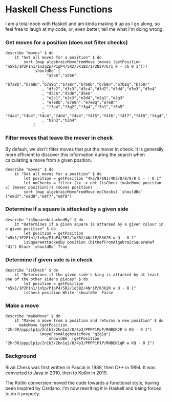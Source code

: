 # Haskell Chess Functions

I am a total noob with Haskell and am kinda making it up as I go along, so feel free to laugh at my code, or, even better, tell me what I'm
doing wrong.

### Get moves for a position (does not filter checks)

    describe "moves" $ do
        it "Get all moves for a position" $ do
            sort (map algebraicMoveFromMove (moves (getPosition "n5k1/1P2P1n1/1n2q2p/P1pP4/5R2/3K1B2/1r2N2P/6r1 w - c6 0 1")))
                `shouldBe` [
                      "a5a6","a5b6"
                    , "b7a8b","b7a8n","b7a8q","b7a8r","b7b8b","b7b8n","b7b8q","b7b8r"
                    , "d3c2","d3c3","d3c4","d3d2","d3d4","d3e3","d3e4"
                    , "d5c6","d5d6","d5e6"
                    , "e2c1","e2c3","e2d4","e2g1","e2g3"
                    , "e7e8b","e7e8n","e7e8q","e7e8r"
                    , "f3e4","f3g2","f3g4","f3h1","f3h5"
                    , "f4a4","f4b4","f4c4","f4d4","f4e4","f4f5","f4f6","f4f7","f4f8","f4g4","f4h4"
                    , "h2h3","h2h4"
                ]

### Filter moves that leave the mover in check

By default, we don't filter moves that put the mover in check. It is generally more efficient to discover this information during the search
when calculating a move from a given position.

    describe "moves" $ do
        it "Get all moves for a position" $ do
            let position = getPosition "4k3/8/6N1/4K3/8/8/8/8 b - - 0 1"
            let noChecks = filter (\x -> not (isCheck (makeMove position x) (mover position))) (moves position)
            sort (map algebraicMoveFromMove noChecks) `shouldBe` ["e8d7","e8d8","e8f7","e8f8"]

### Determine if a square is attacked by a given side

    describe "isSquareAttackedBy" $ do
        it "Determines if a given square is attacked by a given colour in a given position" $ do
            let position = getPosition "n5k1/1P2P1n1/1n5p/P1pP4/5R2/1q3B2/4Nr1P/R3K2R w Q - 0 1"
            isSquareAttackedBy position (bitRefFromAlgebraicSquareRef "d1") Black `shouldBe` True

### Determine if given side is in check

    describe "isCheck" $ do
        it "Determines if the given side's king is attacked by at least one of the other side's pieces" $ do
            let position = getPosition "n5k1/1P2P1n1/1n5p/P1pP4/5R2/1q3B2/4Nr1P/R3K2R w Q - 0 1"
            isCheck position White `shouldBe` False

### Make a move
   
    describe "makeMove" $ do
        it "Makes a move from a position and returns a new position" $ do
          makeMove (getPosition "2kr3R/pppp1p1p/2n1b3/2bn1q2/8/4p3/PPPP1PpP/RNBQK2R b KQ - 0 1")
                   (moveFromAlgebraicMove "g2g1q")
                      `shouldBe` (getPosition "2kr3R/pppp1p1p/2n1b3/2bn1q2/8/4p3/PPPP1P1P/RNBQK1qR w KQ - 0 2")

### Background

Rival Chess was first written in Pascal in 1988, then C++ in 1994. It was converted to Java in 2010, then to Kotlin in 2019.

The Kotlin conversion moved the code towards a functional style, having been inspired by Cardano. I'm now rewriting it in Haskell and being forced to do it properly.
